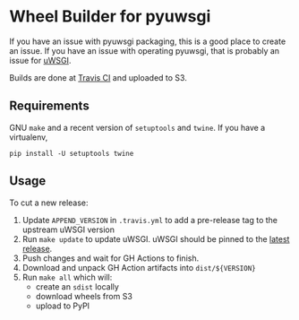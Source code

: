 # Wheel Builder for pyuwsgi

If you have an issue with pyuwsgi packaging, this is a good place to create an issue. If you have an issue with operating pyuwsgi, that is probably an issue for [uWSGI](https://github.com/unbit/uwsgi).

Builds are done at [Travis CI](https://travis-ci.org/lincolnloop/pyuwsgi-wheels) and uploaded to S3.

## Requirements

GNU `make` and a recent version of `setuptools` and `twine`. If you have a virtualenv,

```
pip install -U setuptools twine
```

## Usage

To cut a new release:

1. Update `APPEND_VERSION` in `.travis.yml` to add a pre-release tag to the upstream uWSGI version
2. Run `make update` to update uWSGI. uWSGI should be pinned to the [latest release](https://github.com/unbit/uwsgi/releases).
3. Push changes and wait for GH Actions to finish.
4. Download and unpack GH Action artifacts into `dist/${VERSION}`
4. Run `make all` which will:
    * create an `sdist` locally
    * download wheels from S3
    * upload to PyPI
